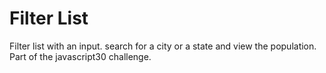 # Filter List
Filter list with an input. search for a city or a state and view the population. Part of the javascript30 challenge.